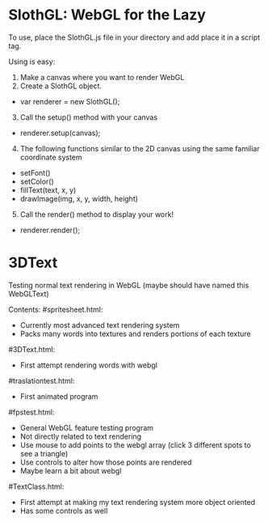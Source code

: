 # SlothGL: WebGL for the Lazy
To use, place the SlothGL.js file in your directory and add place it in a script tag.

Using is easy:<br />
1) Make a canvas where you want to render WebGL <br />
2) Create a SlothGL object. <br />
- var renderer = new SlothGL();<br />
3) Call the setup() method with your canvas <br />
- renderer.setup(canvas);<br />
4) The following functions similar to the 2D canvas using the same familiar coordinate system <br />
- setFont()
- setColor()
- fillText(text, x, y)
- drawImage(img, x, y, width, height)<br />
5) Call the render() method to display your work! <br />
- renderer.render();

# 3DText
Testing normal text rendering in WebGL
(maybe should have named this WebGLText)

Contents:
#spritesheet.html:
- Currently most advanced text rendering system
- Packs many words into textures and renders portions of each texture


#3DText.html:
- First attempt rendering words with webgl


#traslationtest.html:
- First animated program


#fpstest.html:
- General WebGL feature testing program
- Not directly related to text rendering
- Use mouse to add points to the webgl array
    (click 3 different spots to see a triangle)
- Use controls to alter how those points are rendered
- Maybe learn a bit about webgl


#TextClass.html:
- First attempt at making my text rendering system more object oriented
- Has some controls as well